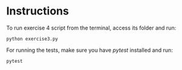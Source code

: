 # Instructions

To run exercise 4 script from the terminal, access its folder and run:
```
python exercise3.py
```

For running the tests, make sure you have *pytest* installed and run:
```
pytest
```